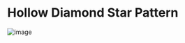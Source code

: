 # Hollow Diamond Star Pattern
![image](https://user-images.githubusercontent.com/75837613/135948351-57377ee1-68cd-4a36-ad60-fa6b095685df.png)

